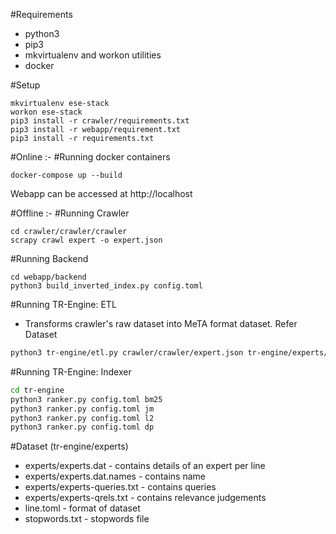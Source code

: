 #Requirements

* python3
* pip3
* mkvirtualenv and workon utilities
* docker

#Setup

```
mkvirtualenv ese-stack
workon ese-stack
pip3 install -r crawler/requirements.txt
pip3 install -r webapp/requirement.txt
pip3 install -r requirements.txt
```

#Online :-
#Running docker containers
```
docker-compose up --build
```

Webapp can be accessed at http://localhost

#Offline :-
#Running Crawler
```
cd crawler/crawler/crawler
scrapy crawl expert -o expert.json
```

#Running Backend
```
cd webapp/backend
python3 build_inverted_index.py config.toml
```

#Running TR-Engine: ETL
* Transforms crawler's raw dataset into MeTA format dataset. Refer Dataset
```bash
python3 tr-engine/etl.py crawler/crawler/expert.json tr-engine/experts/expert-queries.csv
```

#Running TR-Engine: Indexer
```bash
cd tr-engine
python3 ranker.py config.toml bm25
python3 ranker.py config.toml jm 
python3 ranker.py config.toml l2
python3 ranker.py config.toml dp 
```

#Dataset (tr-engine/experts)

* experts/experts.dat - contains details of an expert per line
* experts/experts.dat.names - contains name
* experts/experts-queries.txt - contains queries 
* experts/experts-qrels.txt - contains relevance judgements 
* line.toml - format of dataset
* stopwords.txt - stopwords file
